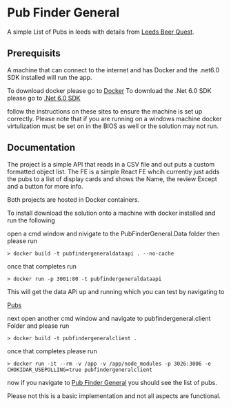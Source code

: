 # Pub Finder General

A simple List of Pubs in leeds with details from [Leeds Beer Quest](https://datamillnorth.org/dataset/leeds-beer-quest).


## Prerequisits 
A machine that can connect to the internet and has Docker and the .net6.0 SDK installed will run the app. 

To download docker please go to [Docker](https://docs.docker.com/get-docker/)
To download the .Net 6.0 SDK please go to [.Net 6.0 SDK](https://dotnet.microsoft.com/en-us/download/dotnet/6.0)

follow the instructions on these sites to ensure the machine is set up correctly. 
Please note that if you are running on a windows machine docker virtulization must be set on in the BIOS as well or the solution may not run. 

## Documentation

The project is a simple API that reads in a CSV file and out puts a custom formatted object list. 
The FE is a simple React FE whcih currently just adds the pubs to a list of display cards and shows the Name, the review Except and a button for more info. 

Both projects are hosted in Docker containers. 

To install download the solution onto a machine with docker installed and run the following 

open a cmd window and nivigate to the PubFinderGeneral.Data folder then please run 
```
> docker build -t pubfindergeneraldataapi . --no-cache
```
once that completes run

```
> docker run -p 3001:80 -t pubfindergeneraldataapi
```

This will get the data APi up and running which you can test by navigating to

[Pubs](http://localhost:3001/pubs)

next open another cmd window and navigate to pubfindergeneral.client Folder and please run 

```
> docker build -t pubfindergeneralclient .
```

once that completes please run 

```
> docker run -it --rm -v /app -v /app/node_modules -p 3026:3006 -e CHOKIDAR_USEPOLLING=true pubfindergeneralclient
```

now if you navigate to [Pub Finder General](http://localhost:3026)
you should see the list of pubs. 

Please not this is a basic implementation and not all aspects are functional. 